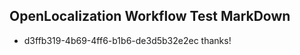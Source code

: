 ## OpenLocalization Workflow Test MarkDown
* d3ffb319-4b69-4ff6-b1b6-de3d5b32e2ec thanks!

<!--HONumber=Aug16_HO3-->


